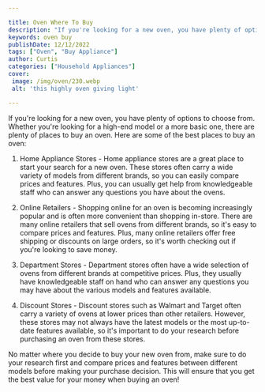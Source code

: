 ```yaml
---

title: Oven Where To Buy
description: "If you're looking for a new oven, you have plenty of options to choose from. Whether you're looking for a high-end model or a more...keep going and find out"
keywords: oven buy
publishDate: 12/12/2022
tags: ["Oven", "Buy Appliance"]
author: Curtis
categories: ["Household Appliances"]
cover: 
 image: /img/oven/230.webp
 alt: 'this highly oven giving light'

---
```


If you're looking for a new oven, you have plenty of options to choose from. Whether you're looking for a high-end model or a more basic one, there are plenty of places to buy an oven. Here are some of the best places to buy an oven:

1. Home Appliance Stores - Home appliance stores are a great place to start your search for a new oven. These stores often carry a wide variety of models from different brands, so you can easily compare prices and features. Plus, you can usually get help from knowledgeable staff who can answer any questions you have about the ovens.

2. Online Retailers - Shopping online for an oven is becoming increasingly popular and is often more convenient than shopping in-store. There are many online retailers that sell ovens from different brands, so it's easy to compare prices and features. Plus, many online retailers offer free shipping or discounts on large orders, so it's worth checking out if you're looking to save money. 

3. Department Stores - Department stores often have a wide selection of ovens from different brands at competitive prices. Plus, they usually have knowledgeable staff on hand who can answer any questions you may have about the various models and features available. 

4. Discount Stores - Discount stores such as Walmart and Target often carry a variety of ovens at lower prices than other retailers. However, these stores may not always have the latest models or the most up-to-date features available, so it's important to do your research before purchasing an oven from these stores. 

No matter where you decide to buy your new oven from, make sure to do your research first and compare prices and features between different models before making your purchase decision. This will ensure that you get the best value for your money when buying an oven!
